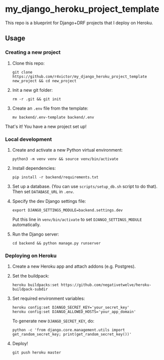 # my_django_heroku_project_template

This repo is a blueprint for Django+DRF projects that I deploy on Heroku.

## Usage

### Creating a new project

1. Clone this repo:

    ```
    git clone https://github.com/r4victor/my_django_heroku_project_template new_project && cd new_project
    ```

2. Init a new git folder:

    ```
    rm -r .git && git init
    ```

3. Create an `.env` file from the template:

    ```
    mv backend/.env-template backend/.env 
    ```

That's it! You have a new project set up!


### Local development

1. Create and activate a new Python virtual environment:

    ```
    python3 -m venv venv && source venv/bin/activate 
    ```

2. Install dependencies:

    ```
    pip install -r backend/requirements.txt
    ```

3. Set up a database. (You can use `scripts/setup_db.sh` script to do that). Then set `DATABASE_URL` in `.env`.

4. Specify the dev Django settings file:

    ```
    export DJANGO_SETTINGS_MODULE=backend.settings.dev
    ```

    Put this line in `venv/bin/activate` to set `DJANGO_SETTINGS_MODULE` automatically.

5. Run the Django server:

    ```
    cd backend && python manage.py runserver
    ```

### Deploying on Heroku

1. Create a new Heroku app and attach addons (e.g. Postgres).

2. Set the buildpack:

    ```
    heroku buildpacks:set https://github.com/negativetwelve/heroku-buildpack-subdir
    ```

3. Set required environment variables:

    ```
    heroku config:set DJANGO_SECRET_KEY='your_secret_key'
    heroku config:set DJANGO_ALLOWED_HOSTS='your_app_domain'
    ```

    To generate new `DJANGO_SECRET_KEY`, do:

    ```
    python -c 'from django.core.management.utils import get_random_secret_key; print(get_random_secret_key())'
    ```

3. Deploy!

    ```
    git push heroku master
    ```
